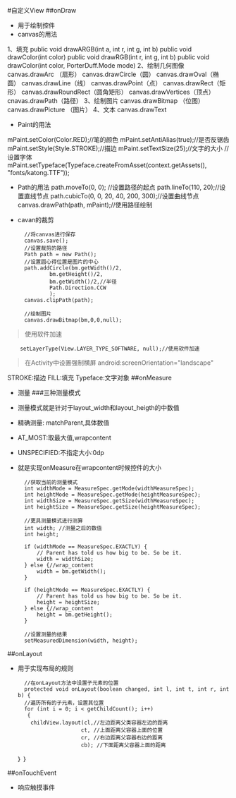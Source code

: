 #自定义View
##onDraw
- 用于绘制控件
- canvas的用法

1、填充
public void drawARGB(int a, int r, int g, int b)
 public void drawColor(int color)
 public void drawRGB(int r, int g, int b) 
public void drawColor(int color, PorterDuff.Mode mode)
2、绘制几何图像
canvas.drawArc （扇形）
canvas.drawCircle（圆）
canvas.drawOval（椭圆）
canvas.drawLine（线）
canvas.drawPoint（点）
canvas.drawRect（矩形）
canvas.drawRoundRect（圆角矩形）
canvas.drawVertices（顶点）
cnavas.drawPath（路径）
3、绘制图片
canvas.drawBitmap （位图）
canvas.drawPicture （图片）
4、文本
canvas.drawText

- Paint的用法

mPaint.setColor(Color.RED);//笔的颜色
mPaint.setAntiAlias(true);//是否反锯齿
mPaint.setStyle(Style.STROKE);//描边
mPaint.setTextSize(25);//文字的大小
//设置字体
mPaint.setTypeface(Typeface.createFromAsset(context.getAssets(), "fonts/katong.TTF"));

- Path的用法
path.moveTo(0, 0); //设置路径的起点
path.lineTo(110, 20);//设置直线节点
path.cubicTo(0, 0, 20, 40, 200, 300);//设置曲线节点
canvas.drawPath(path, mPaint);//使用路径绘制

- cavan的裁剪

    	//将canvas进行保存
        canvas.save();
        //设置裁剪的路径
        Path path = new Path();
        //设置圆心得位置是图片的中心
        path.addCircle(bm.getWidth()/2,
                bm.getHeight()/2,
                bm.getWidth()/2,//半径
                Path.Direction.CCW
                );
        canvas.clipPath(path);

        //绘制图片
        canvas.drawBitmap(bm,0,0,null);

> 使用软件加速

		setLayerType(View.LAYER_TYPE_SOFTWARE, null);//使用软件加速


>  在Activity中设置强制横屏
android:screenOrientation="landscape"

STROKE:描边
FILL:填充
Typeface:文字对象
##onMeasure
- 测量
###三种测量模式
- 测量模式就是针对于layout_width和layout_heigth的中数值
- 精确测量: matchParent,具体数值
- AT_MOST:取最大值,wrapcontent
- UNSPECIFIED:不指定大小:0dp
- 就是实现onMeasure在wrapcontent时候控件的大小

     	//获取当前的测量模式
        int widthMode = MeasureSpec.getMode(widthMeasureSpec);
        int heightMode = MeasureSpec.getMode(heightMeasureSpec);
        int widthSize = MeasureSpec.getSize(widthMeasureSpec);
        int heightSize = MeasureSpec.getSize(heightMeasureSpec);

        //更具测量模式进行测算
        int width; //测量之后的数值
        int height;

        if (widthMode == MeasureSpec.EXACTLY) {
            // Parent has told us how big to be. So be it.
            width = widthSize;
        } else {//wrap_content
            width = bm.getWidth();
        }

        if (heightMode == MeasureSpec.EXACTLY) {
            // Parent has told us how big to be. So be it.
            height = heightSize;
        } else {//wrap_content
            height = bm.getHeight();
        }

        //设置测量的结果
        setMeasuredDimension(width, height);

##onLayout
- 用于实现布局的规则

    	//在onLayout方法中设置子元素的位置
		protected void onLayout(boolean changed, int l, int t, int r, int b) {
		//遍历所有的子元素，设置其位置
		for (int i = 0; i < getChildCount(); i++)  
       	 { 
	      childView.layout(cl,//左边距离父类容器左边的距离
                          ct, //上面距离父容器上面的位置
                          cr, //右边距离父容器右边的距离
                          cb); //下面距离父容器上面的距离
	｝
｝



##onTouchEvent
- 响应触摸事件
